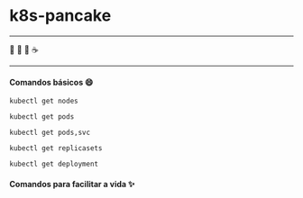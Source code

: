 # k8s-pancake
---

:egg: :lollipop: :banana: :coffee:

---


#### Comandos básicos :smile:

```
kubectl get nodes 

kubectl get pods

kubectl get pods,svc

kubectl get replicasets

kubectl get deployment
```

#### Comandos para facilitar a vida :sparkles:
